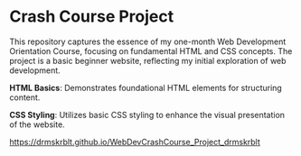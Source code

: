 
# Crash Course Project


This repository captures the essence of my one-month Web Development Orientation Course, focusing on fundamental HTML and CSS concepts. The project is a basic beginner website, reflecting my initial exploration of web development.


**HTML Basics**: Demonstrates foundational HTML elements for structuring content.

**CSS Styling**: Utilizes basic CSS styling to enhance the visual presentation of the website.

https://drmskrblt.github.io/WebDevCrashCourse_Project_drmskrblt
